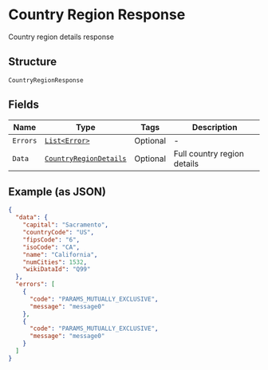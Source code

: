 
# Country Region Response

Country region details response

## Structure

`CountryRegionResponse`

## Fields

| Name | Type | Tags | Description |
|  --- | --- | --- | --- |
| `Errors` | [`List<Error>`](../../doc/models/error.md) | Optional | - |
| `Data` | [`CountryRegionDetails`](../../doc/models/country-region-details.md) | Optional | Full country region details |

## Example (as JSON)

```json
{
  "data": {
    "capital": "Sacramento",
    "countryCode": "US",
    "fipsCode": "6",
    "isoCode": "CA",
    "name": "California",
    "numCities": 1532,
    "wikiDataId": "Q99"
  },
  "errors": [
    {
      "code": "PARAMS_MUTUALLY_EXCLUSIVE",
      "message": "message0"
    },
    {
      "code": "PARAMS_MUTUALLY_EXCLUSIVE",
      "message": "message0"
    }
  ]
}
```


